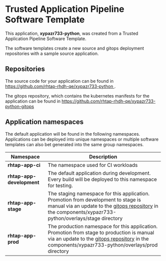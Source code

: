 # Trusted Application Pipeline Software Template

This application, **xypazr733-python**, was created from a Trusted Application Pipeline Software Template.

The software templates create a new source and gitops deployment repositories with a sample source application. 

## Repositories

The source code for your application can be found in [https://github.com/rhtap-rhdh-qe/xypazr733-python ](https://github.com/rhtap-rhdh-qe/xypazr733-python ).
 
The gitops repository, which contains the kubernetes manifests for the application can be found in 
[https://github.com/rhtap-rhdh-qe/xypazr733-python-gitops ](https://github.com/rhtap-rhdh-qe/xypazr733-python-gitops ) 

## Application namespaces 

The default application will be found in the following namespaces. Applications can be deployed into unique namespaces or multiple software templates can also bet generated into the same group namespaces.  

|  Namespace   |  Description   |  
| -------- | -------- |
| **rhtap-app-ci** | The namespace used for CI workloads |
| **rhtap-app-development** | The default application during development. Every build will be deployed to this namespace for testing. |
| **rhtap-app-stage** | The staging namespace for this application. Promotion from development to stage is manual via an update to the [gitops repository](https://github.com/rhtap-rhdh-qe/xypazr733-python-gitops ) in the components/xypazr733-python/overlays/stage directory |
| **rhtap-app-prod** | The production namespace for this application. Promotion from stage to production is manual via an update to the [gitops repository](https://github.com/rhtap-rhdh-qe/xypazr733-python-gitops ) in the components/xypazr733-python/overlays/prod directory |